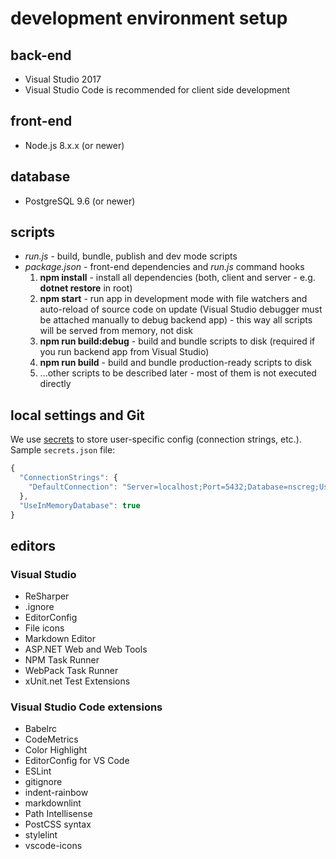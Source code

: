 ﻿# development environment setup

## back-end

* Visual Studio 2017
* Visual Studio Code is recommended for client side development

## front-end

* Node.js 8.x.x (or newer)

## database

* PostgreSQL 9.6 (or newer)

## scripts

* _run.js_ - build, bundle, publish and dev mode scripts
* _package.json_ - front-end dependencies and _run.js_ command hooks
  1. **npm install** - install all dependencies (both, client and server - e.g. **dotnet restore** in root)
  1. **npm start** - run app in development mode with file watchers and auto-reload of source code on update (Visual Studio debugger must be attached manually to debug backend app) - this way all scripts will be served from memory, not disk
  1. **npm run build:debug** - build and bundle scripts to disk (required if you run backend app from Visual Studio)
  1. **npm run build** - build and bundle production-ready scripts to disk
  1. ...other scripts to be described later - most of them is not executed directly

## local settings and Git

We use [secrets](https://docs.microsoft.com/en-us/aspnet/core/security/app-secrets) to store user-specific config (connection strings, etc.).
Sample `secrets.json` file:

```javascript
{
  "ConnectionStrings": {
    "DefaultConnection": "Server=localhost;Port=5432;Database=nscreg;User Id=postgres;Password=1"
  },
  "UseInMemoryDatabase": true
}
```

## editors

### Visual Studio

* ReSharper
* .ignore
* EditorConfig
* File icons
* Markdown Editor
* ASP.NET Web and Web Tools
* NPM Task Runner
* WebPack Task Runner
* xUnit.net Test Extensions

### Visual Studio Code extensions

* Babelrc
* CodeMetrics
* Color Highlight
* EditorConfig for VS Code
* ESLint
* gitignore
* indent-rainbow
* markdownlint
* Path Intellisense
* PostCSS syntax
* stylelint
* vscode-icons
